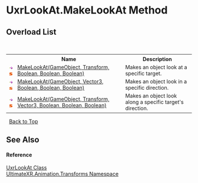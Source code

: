 # UxrLookAt.MakeLookAt Method 
 


## Overload List
&nbsp;<table><tr><th></th><th>Name</th><th>Description</th></tr><tr><td>![Public method](media/pubmethod.gif "Public method")![Static member](media/static.gif "Static member")</td><td><a href="M_UltimateXR_Animation_Transforms_UxrLookAt_MakeLookAt">MakeLookAt(GameObject, Transform, Boolean, Boolean, Boolean)</a></td><td>
Makes an object look at a specific target.</td></tr><tr><td>![Public method](media/pubmethod.gif "Public method")![Static member](media/static.gif "Static member")</td><td><a href="M_UltimateXR_Animation_Transforms_UxrLookAt_MakeLookAt_2">MakeLookAt(GameObject, Vector3, Boolean, Boolean, Boolean)</a></td><td>
Makes an object look in a specific direction.</td></tr><tr><td>![Public method](media/pubmethod.gif "Public method")![Static member](media/static.gif "Static member")</td><td><a href="M_UltimateXR_Animation_Transforms_UxrLookAt_MakeLookAt_1">MakeLookAt(GameObject, Transform, Vector3, Boolean, Boolean, Boolean)</a></td><td>
Makes an object look along a specific target's direction.</td></tr></table>&nbsp;
<a href="#uxrlookat.makelookat-method">Back to Top</a>

## See Also


#### Reference
<a href="T_UltimateXR_Animation_Transforms_UxrLookAt">UxrLookAt Class</a><br /><a href="N_UltimateXR_Animation_Transforms">UltimateXR.Animation.Transforms Namespace</a><br />